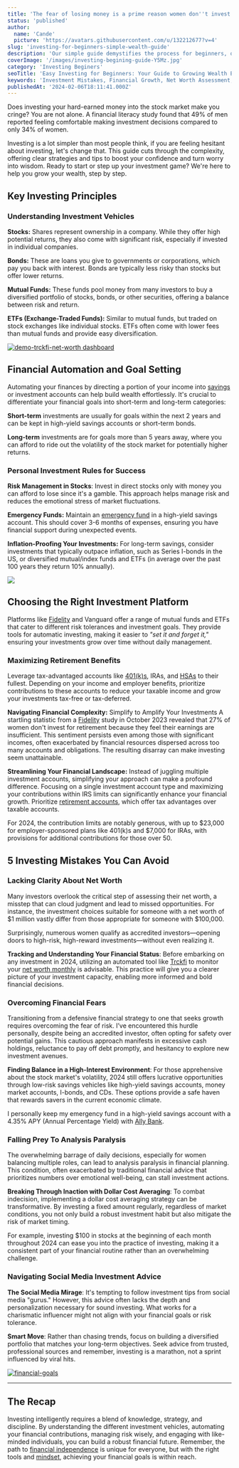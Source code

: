 ```yaml
---
title: 'The fear of losing money is a prime reason women don''t invest more'
status: 'published'
author:
  name: 'Cande'
  picture: 'https://avatars.githubusercontent.com/u/132212677?v=4'
slug: 'investing-for-beginners-simple-wealth-guide'
description: 'Our simple guide demystifies the process for beginners, offering clear, actionable strategies to start growing your wealth today. Learn how to overcome common fears and make smart investment choices.'
coverImage: '/images/investing-begining-guide-Y5Mz.jpg'
category: 'Investing Beginers'
seoTitle: 'Easy Investing for Beginners: Your Guide to Growing Wealth Effortlessly'
keywords: 'Investment Mistakes, Financial Growth, Net Worth Assessment, Overcoming Financial Fears, Analysis Paralysis in Investing, Social Media Investment Advice, Dollar Cost Averaging, High-Yield Savings, Accredited Investor Opportunities, Investment Strategy, Investing Beginers'
publishedAt: '2024-02-06T18:11:41.000Z'
---
```


Does investing your hard-earned money into the stock market make you cringe? You are not alone. A financial literacy study found that 49% of men reported feeling comfortable making investment decisions compared to only 34% of women.

Investing is a lot simpler than most people think, if you are feeling hesitant about investing, let's change that. This guide cuts through the complexity, offering clear strategies and tips to boost your confidence and turn worry into wisdom. Ready to start or step up your investment game? We're here to help you grow your wealth, step by step.

## Key Investing Principles

### Understanding Investment Vehicles

**Stocks:** Shares represent ownership in a company. While they offer high potential returns, they also come with significant risk, especially if invested in individual companies.

**Bonds:** These are loans you give to governments or corporations, which pay you back with interest. Bonds are typically less risky than stocks but offer lower returns.

**Mutual Funds:** These funds pool money from many investors to buy a diversified portfolio of stocks, bonds, or other securities, offering a balance between risk and return.

**ETFs (Exchange-Traded Funds):** Similar to mutual funds, but traded on stock exchanges like individual stocks. ETFs often come with lower fees than mutual funds and provide easy diversification.

[![demo-trckfi-net-worth dashboard](/images/home--8--M0Nz.png)](features/net-worth)

## Financial Automation and Goal Setting

Automating your finances by directing a portion of your income into [savings](/blog/savings) or investment accounts can help build wealth effortlessly. It's crucial to differentiate your financial goals into short-term and long-term categories:

**Short-term** investments are usually for goals within the next 2 years and can be kept in high-yield savings accounts or short-term bonds.

**Long-term** investments are for goals more than 5 years away, where you can afford to ride out the volatility of the stock market for potentially higher returns.

### Personal Investment Rules for Success

**Risk Management in Stocks**: Invest in direct stocks only with money you can afford to lose since it's a gamble. This approach helps manage risk and reduces the emotional stress of market fluctuations.

**Emergency Funds:** Maintain an [emergency fund](/blog/building-an-emergency-fund) in a high-yield savings account. This should cover 3-6 months of expenses, ensuring you have financial support during unexpected events.

**Inflation-Proofing Your Investments:** For long-term savings, consider investments that typically outpace inflation, such as Series I-bonds in the US, or diversified mutual/index funds and ETFs (in average over the past 100 years they return 10% annually).

![](/images/investment-new-business-launch-plan-concept--1--I0ND.jpg)

## Choosing the Right Investment Platform

Platforms like [Fidelity](https://fidelity.app.link/e/YVXrwywWWGb) and Vanguard offer a range of mutual funds and ETFs that cater to different risk tolerances and investment goals. They provide tools for automatic investing, making it easier to *"set it and forget it,"* ensuring your investments grow over time without daily management.

### Maximizing Retirement Benefits

Leverage tax-advantaged accounts like [401(k)s](/blog/401k-retirement-plans-guide-for-smart-saving), IRAs, and [HSAs](/blog/fsa-hra-healthcare-benefits) to their fullest. Depending on your income and employer benefits, prioritize contributions to these accounts to reduce your taxable income and grow your investments tax-free or tax-deferred.

**Navigating Financial Complexity:** Simplify to Amplify Your Investments A startling statistic from a [Fidelity](https://fidelity.app.link/e/YVXrwywWWGb) study in October 2023 revealed that 27% of women don't invest for retirement because they feel their earnings are insufficient. This sentiment persists even among those with significant incomes, often exacerbated by financial resources dispersed across too many accounts and obligations. The resulting disarray can make investing seem unattainable.

**Streamlining Your Financial Landscape:** Instead of juggling multiple investment accounts, simplifying your approach can make a profound difference. Focusing on a single investment account type and maximizing your contributions within IRS limits can significantly enhance your financial growth. Prioritize [retirement accounts](/blog/iras-vs-401ks-choosing-retirement-plan), which offer tax advantages over taxable accounts.

For 2024, the contribution limits are notably generous, with up to $23,000 for employer-sponsored plans like 401(k)s and $7,000 for IRAs, with provisions for additional contributions for those over 50.

## 5 Investing Mistakes You Can Avoid

### **Lacking Clarity About Net Worth**

Many investors overlook the critical step of assessing their net worth, a misstep that can cloud judgment and lead to missed opportunities. For instance, the investment choices suitable for someone with a net worth of $1 million vastly differ from those appropriate for someone with $100,000.

Surprisingly, numerous women qualify as accredited investors—opening doors to high-risk, high-reward investments—without even realizing it.

**Tracking and Understanding Your Financial Status**: Before embarking on any investment in 2024, utilizing an automated tool like [Trckfi](/) to monitor your [net worth monthly](/features/net-worth) is advisable. This practice will give you a clearer picture of your investment capacity, enabling more informed and bold financial decisions.

### **Overcoming Financial Fears**

Transitioning from a defensive financial strategy to one that seeks growth requires overcoming the fear of risk. I’ve encountered this hurdle personally, despite being an accredited investor, often opting for safety over potential gains. This cautious approach manifests in excessive cash holdings, reluctance to pay off debt promptly, and hesitancy to explore new investment avenues.

**Finding Balance in a High-Interest Environment**: For those apprehensive about the stock market's volatility, 2024 still offers lucrative opportunities through low-risk savings vehicles like high-yield savings accounts, money market accounts, I-bonds, and CDs. These options provide a safe haven that rewards savers in the current economic climate.

I personally keep my emergency fund in a high-yield savings account with a 4.35% APY (Annual Percentage Yield) with [Ally Bank](https://www.ally.com/bank/online-savings-account/).

### **Falling Prey To Analysis Paralysis**

The overwhelming barrage of daily decisions, especially for women balancing multiple roles, can lead to analysis paralysis in financial planning. This condition, often exacerbated by traditional financial advice that prioritizes numbers over emotional well-being, can stall investment actions.

**Breaking Through Inaction with Dollar Cost Averaging**: To combat indecision, implementing a dollar cost averaging strategy can be transformative. By investing a fixed amount regularly, regardless of market conditions, you not only build a robust investment habit but also mitigate the risk of market timing.

For example, investing $100 in stocks at the beginning of each month throughout 2024 can ease you into the practice of investing, making it a consistent part of your financial routine rather than an overwhelming challenge.

### **Navigating Social Media Investment Advice**

**The Social Media Mirage**: It's tempting to follow investment tips from social media "gurus." However, this advice often lacks the depth and personalization necessary for sound investing. What works for a charismatic influencer might not align with your financial goals or risk tolerance.

**Smart Move**: Rather than chasing trends, focus on building a diversified portfolio that matches your long-term objectives. Seek advice from trusted, professional sources and remember, investing is a marathon, not a sprint influenced by viral hits.

[![financial-goals](/images/home--12--c4MD.png)](/features/goals)

---

## The Recap

Investing intelligently requires a blend of knowledge, strategy, and discipline. By understanding the different investment vehicles, automating your financial contributions, managing risk wisely, and engaging with like-minded individuals, you can build a robust financial future. Remember, the path to [financial independence](/blog/achieve-financial-independence-guide-to-freedom) is unique for everyone, but with the right tools and [mindset](/blog/is-your-mindset-keeping-you-broke), achieving your financial goals is within reach.

